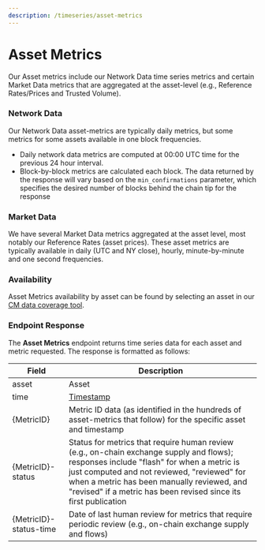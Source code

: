 ```yaml
---
description: /timeseries/asset-metrics
---
```


# Asset Metrics

Our Asset metrics include our Network Data time series metrics and certain Market Data metrics that are aggregated at the asset-level (e.g., Reference Rates/Prices and Trusted Volume).

### Network Data

Our Network Data asset-metrics are typically daily metrics, but some metrics for some assets available in one block frequencies.

* Daily network data metrics are computed at 00:00 UTC time for the previous 24 hour interval.
* Block-by-block metrics are calculated each block. The data returned by the response will vary based on the `min_confirmations` parameter, which specifies the desired number of blocks behind the chain tip for the response

### Market Data

We have several Market Data metrics aggregated at the asset level, most notably our Reference Rates (asset prices). These asset metrics are typically available in daily (UTC and NY close), hourly, minute-by-minute and one second frequencies.

### Availability

Asset Metrics availability by asset can be found by selecting an asset in our [CM data coverage tool](https://coverage.coinmetrics.io/assets).

### Endpoint Response

The **Asset Metrics** endpoint returns time series data for each asset and metric requested. The response is formatted as follows:

| Field                  | Description                                                                                                                                                                                                                                                                                             |
| ---------------------- | ------------------------------------------------------------------------------------------------------------------------------------------------------------------------------------------------------------------------------------------------------------------------------------------------------- |
| asset                  | Asset                                                                                                                                                                                                                                                                                                   |
| time                   | [Timestamp](../getting-started/access-our-data/api.md#timestamps)                                                                                                                                                                                                                                       |
| {MetricID}             | Metric ID data (as identified in the hundreds of asset-metrics that follow) for the specific asset and timestamp                                                                                                                                                                                        |
| {MetricID}-status      | Status for metrics that require human review (e.g., on-chain exchange supply and flows); responses include "flash" for when a metric is just computed and not reviewed, "reviewed" for when a metric has been manually reviewed, and "revised" if a metric has been revised since its first publication |
| {MetricID}-status-time | Date of last human review for metrics that require periodic review (e.g., on-chain exchange supply and flows)                                                                                                                                                                                           |
